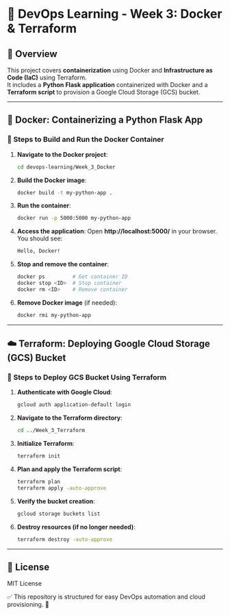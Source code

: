 # 🚀 DevOps Learning - Week 3: Docker & Terraform

## 📌 Overview

This project covers **containerization** using Docker and **Infrastructure as Code (IaC)** using Terraform.  
It includes a **Python Flask application** containerized with Docker and a **Terraform script** to provision a Google Cloud Storage (GCS) bucket.

---

## 🐳 Docker: Containerizing a Python Flask App

### 🔹 Steps to Build and Run the Docker Container

1. **Navigate to the Docker project**:
   ```sh
   cd devops-learning/Week_3_Docker
   ```
2. **Build the Docker image**:
   ```sh
   docker build -t my-python-app .
   ```
3. **Run the container**:
   ```sh
   docker run -p 5000:5000 my-python-app
   ```
4. **Access the application**: Open **http://localhost:5000/** in your browser.  
   You should see:
   ```txt
   Hello, Docker!
   ```
5. **Stop and remove the container**:
   ```sh
   docker ps         # Get container ID
   docker stop <ID>  # Stop container
   docker rm <ID>    # Remove container
   ```
6. **Remove Docker image** (if needed):
   ```sh
   docker rmi my-python-app
   ```

---

## ☁️ Terraform: Deploying Google Cloud Storage (GCS) Bucket

### 🔹 Steps to Deploy GCS Bucket Using Terraform

1. **Authenticate with Google Cloud**:
   ```sh
   gcloud auth application-default login
   ```
2. **Navigate to the Terraform directory**:
   ```sh
   cd ../Week_3_Terraform
   ```
3. **Initialize Terraform**:
   ```sh
   terraform init
   ```
4. **Plan and apply the Terraform script**:
   ```sh
   terraform plan
   terraform apply -auto-approve
   ```
5. **Verify the bucket creation**:
   ```sh
   gcloud storage buckets list
   ```
6. **Destroy resources (if no longer needed)**:
   ```sh
   terraform destroy -auto-approve
   ```

---

## 📜 License

MIT License

✅ This repository is structured for easy DevOps automation and cloud provisioning. 🚀
